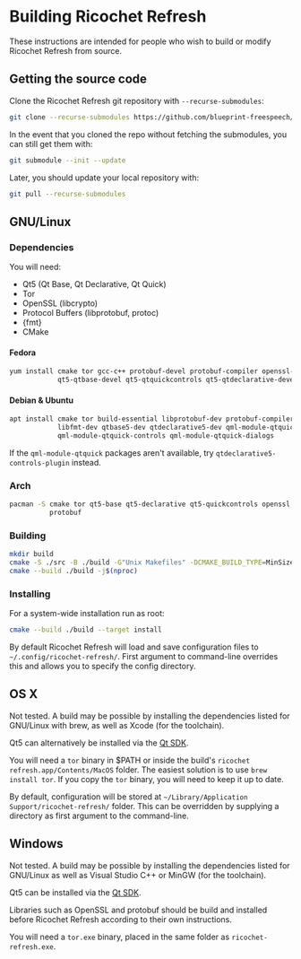 # Building Ricochet Refresh

These instructions are intended for people who wish to build or modify Ricochet
Refresh from source.

## Getting the source code

Clone the Ricochet Refresh git repository with `--recurse-submodules`:
```sh
git clone --recurse-submodules https://github.com/blueprint-freespeech/ricochet-refresh.git
```

In the event that you cloned the repo without fetching the submodules, you can
still get them with:
```sh
git submodule --init --update
```

Later, you should update your local repository with:
```sh
git pull --recurse-submodules
```

## GNU/Linux

### Dependencies

You will need:
 * Qt5 (Qt Base, Qt Declarative, Qt Quick)
 * Tor
 * OpenSSL (libcrypto)
 * Protocol Buffers (libprotobuf, protoc)
 * {fmt}
 * CMake

#### Fedora
```sh
yum install cmake tor gcc-c++ protobuf-devel protobuf-compiler openssl-devel fmt-devel \
            qt5-qtbase-devel qt5-qtquickcontrols qt5-qtdeclarative-devel
```

#### Debian & Ubuntu
```sh
apt install cmake tor build-essential libprotobuf-dev protobuf-compiler libssl-dev \
            libfmt-dev qtbase5-dev qtdeclarative5-dev qml-module-qtquick-layouts \
            qml-module-qtquick-controls qml-module-qtquick-dialogs
```

If the `qml-module-qtquick` packages aren't available, try `qtdeclarative5-controls-plugin` instead.

### Arch
```sh
pacman -S cmake tor qt5-base qt5-declarative qt5-quickcontrols openssl fmt \
          protobuf
```

### Building
```sh
mkdir build
cmake -S ./src -B ./build -G"Unix Makefiles" -DCMAKE_BUILD_TYPE=MinSizeRel -DRICOCHET_REFRESH_INSTALL_DESKTOP=ON
cmake --build ./build -j$(nproc)
```

### Installing
For a system-wide installation run as root:
```sh
cmake --build ./build --target install
```

By default Ricochet Refresh will load and save configuration files to
`~/.config/ricochet-refresh/`. First argument to command-line overrides this and
allows you to specify the config directory.

## OS X

Not tested. A build may be possible by installing the dependencies listed for
GNU/Linux with brew, as well as Xcode (for the toolchain).

Qt5 can alternatively be installed via the [Qt SDK](https://www.qt.io/download/).

You will need a `tor` binary in $PATH or inside the build's
`ricochet refresh.app/Contents/MacOS` folder. The easiest solution is to use
`brew install tor`. If you copy the `tor` binary, you will need to keep it up to
date.

By default, configuration will be stored at
`~/Library/Application Support/ricochet-refresh/` folder. This can be overridden
by supplying a directory as first argument to the command-line.

## Windows

Not tested. A build may be possible by installing the dependencies listed for
GNU/Linux as well as Visual Studio C++ or MinGW (for the toolchain).

Qt5 can be installed via the [Qt SDK](https://www.qt.io/download/).

Libraries such as OpenSSL and protobuf should be build and installed before
Ricochet Refresh according to their own instructions.

You will need a `tor.exe` binary, placed in the same folder as
`ricochet-refresh.exe`.
